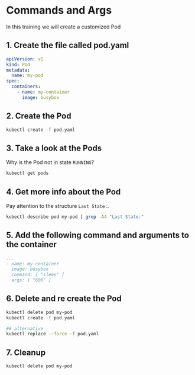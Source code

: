 # Commands and Args

In this training we will create a customized Pod

## 1. Create the file called pod.yaml

```yaml
apiVersion: v1
kind: Pod
metadata:
  name: my-pod
spec:
  containers:
    - name: my-container
      image: busybox
```

## 2. Create the Pod

```bash
kubectl create -f pod.yaml
```

## 3. Take a look at the Pods

Why is the Pod not in state `RUNNING`?

```bash
kubectl get pods
```

## 4. Get more info about the Pod

Pay attention to the structure  `Last State:`.

```bash
kubectl describe pod my-pod | grep -A4 "Last State:"
```

## 5. Add the following command and arguments to the container

```yaml
...
- name: my-container
  image: busybox
  command: [ "sleep" ]
  args: [ "600" ]
```

## 6. Delete and re create the Pod

```bash
kubectl delete pod my-pod
kubectl create -f pod.yaml

## alternative
kubectl replace --force -f pod.yaml
```

## 7. Cleanup

```bash
kubectl delete pod my-pod
```
